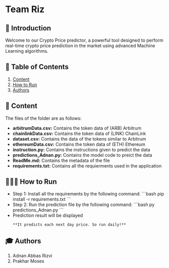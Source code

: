 # Team Riz

## 📖 Introduction

Welcome to our Crypto Price predictor, a powerful tool designed to perform real-time crypto price prediction in the market using advanced Machine Learning algorithms.

## 📝 Table of Contents

1. [Content](#content)
2. [How to Run](#how_to_run)
3. [Authors](#authors)

## 📁 Content

The files of the folder are as follows:
- **arbitrumData.csv:** Contains the token data of (ARB) Arbitrum
- **chainlinkData.csv:** Contains the token data of (LINK) ChainLink
- **dataset.csv:** Contains the data of the tokens similar to Arbitrum
- **ethereumData.csv:** Contains the token data of (ETH) Ethereum
- **instruction.py:** Contains the instructions given to predict the data
- **predictions_Adnan.py:** Contains the model code to preict the data
- **ReadMe.md:** Contains the metadata of the file
- **requirements.txt:** Contains all the requierments used in the application

## 🧑🏽‍💻 How to Run

<ul>
    <li> Step 1: Install all the requirements by the following command:
        ```bash
        pip install -r requirements.txt
        ```
    </li>
    <li> Step 2: Run the prediction file by the following command:
        ```bash
        py predictions_Adnan.py
        ```
    </li>
    <li> Prediction result will be displayed</li>

    **It predicts each next day price. So run daily!**
</ul>

## 🎓 Authors

1. Adnan Abbas Rizvi
2. Prakhar Moses
